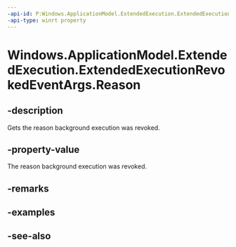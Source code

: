 ----api-id: P:Windows.ApplicationModel.ExtendedExecution.ExtendedExecutionRevokedEventArgs.Reason
-api-type: winrt property
---<!-- Property syntaxpublic Windows.ApplicationModel.ExtendedExecution.ExtendedExecutionRevokedReason Reason { get; }--># Windows.ApplicationModel.ExtendedExecution.ExtendedExecutionRevokedEventArgs.Reason## -descriptionGets the reason background execution was revoked.## -property-valueThe reason background execution was revoked.## -remarks## -examples## -see-also